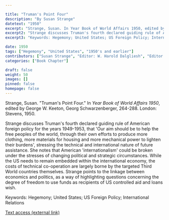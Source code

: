 ```yaml
---

title: "Truman's Point Four"
description: "By Susan Strange"
datetext: "1950"
excerpt: "Strange, Susan. In Year Book of World Affairs 1950, edited by W. Harold Dalgliesh, George W. Keeton, Georg Schwarzenberger, 264-288. London: Stevens, 1950."
excerpt2: "Strange discusses Truman's fourth declared guiding rule of American foreign policy for the years 1949-1953, that 'Our aim should be to help the free peoples of the world, through their own efforts to produce more clothing, more materials for housing and more mechanical power to lighten their burdens', stressing the technical and international nature of future assistance. She notes that American 'internationalism' could be broken under the stresses of changing political and strategic circumstances. While the US needs to remain embedded within the international economy, the costs of technical co-operation are largely borne by the targeted Third World countries themselves. Strange points to the linkage between economics and politics, as a way of highlighting questions concerning the degree of freedom to use funds as recipients of US controlled aid and loans wish."
excerpt3: "Keywords: Hegemony; United States; US Foreign Policy; International Relations"

date: 1950
tags: ["Hegemony", "United States", "1950's and earlier"]
contributors: ["Susan Strange", "Editor: W. Harold Dalgliesh", "Editor: George W. Keeton", "Editor: Georg Schwarzenberger"]
categories: ["Book Chapter"]

draft: false
weight: 50
images: []
pinned: false
homepage: false
---
```


Strange, Susan. "Truman's Point Four." In *Year Book of World Affairs 1950*, edited by George W. Keeton, Georg Schwarzenberger, 264-288. London: Stevens, 1950.

Strange discusses Truman's fourth declared guiding rule of American foreign policy for the years 1949-1953, that 'Our aim should be to help the free peoples of the world, through their own efforts to produce more clothing, more materials for housing and more mechanical power to lighten their burdens', stressing the technical and international nature of future assistance. She notes that American 'internationalism' could be broken under the stresses of changing political and strategic circumstances. While the US needs to remain embedded within the international economy, the costs of technical co-operation are largely borne by the targeted Third World countries themselves. Strange points to the linkage between economics and politics, as a way of highlighting questions concerning the degree of freedom to use funds as recipients of US controlled aid and loans wish.

Keywords: Hegemony; United States; US Foreign Policy; International Relations

[Text access (external link)](https://www.worldcat.org/title/7586844984)
